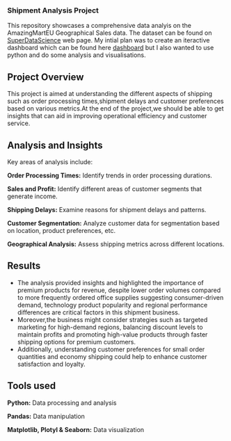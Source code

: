 ### Shipment Analysis Project
This repository showcases a comprehensive data analyis on the AmazingMartEU Geographical Sales data. The dataset can be found on [SuperDataScience](https://www.superdatascience.com/pages/powerbi) web page. My intial plan was to create an iteractive dashboard which can be found here [dashboard](https://sabuny.github.io/Shipment-Analysis/) but I also wanted to use python and do some analysis and visualisations. 
## Project Overview
This project is aimed at understanding the different aspects of shipping such as order processing times,shipment delays and customer preferences based on various metrics.At the end of the project,we should be able to get insights that can aid in improving operational efficiency and customer service.
## Analysis and Insights
Key areas of analysis include:

**Order Processing Times:** Identify trends in order processing durations.

**Sales and Profit:** Identify different areas of customer segments that generate income.

**Shipping Delays:** Examine reasons for shipment delays and patterns.

**Customer Segmentation:** Analyze customer data for segmentation based on location, product preferences, etc.

**Geographical Analysis:** Assess shipping metrics across different locations.
## Results
* The analysis provided insights and highlighted the importance of premium products for revenue, despite lower order volumes compared to more frequently ordered office supplies suggesting consumer-driven demand, technology product popularity and regional performance differences are critical factors in this shipment business.
* Moreover,the business might consider strategies such as targeted marketing for high-demand regions, balancing discount levels to maintain profits and promoting high-value products through faster shipping options for premium customers.
* Additionally, understanding customer preferences for small order quantities and economy shipping could help to enhance customer satisfaction and loyalty.
## Tools used
**Python:** Data processing and analysis

**Pandas:** Data manipulation

**Matplotlib, Plotyl & Seaborn:** Data visualization
